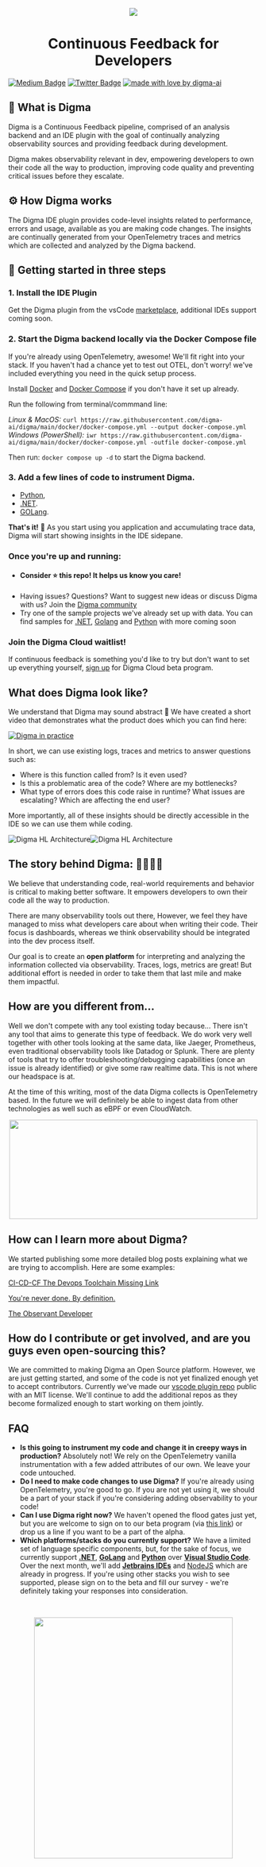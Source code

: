 <p align="center">
<img src="/images/bg.jpg" >
</p>
<h1 align="center">
 Continuous Feedback for Developers
</h1>

<!-- Place this tag in your head or just before your close body tag. -->
[![Medium Badge](https://img.shields.io/badge/Blog-black?style=flat&logo=medium&logoColor=white&link=https://medium.com/@roni-dover)](https://medium.com/@roni-dover)
[![Twitter Badge](https://badgen.net/badge/icon/twitter?icon=twitter&label)](https://twitter.com/doppleware)
[![made with love by digma-ai](https://img.shields.io/badge/made%20with%20%E2%99%A5%20by-digma-ff1414.svg?style=flat-square)](https://github.com/digma-ai)

## :raised_eyebrow:	What is Digma

Digma is a Continuous Feedback pipeline, comprised of an analysis backend and an IDE plugin with the goal of continually analyzing observability sources and providing feedback during development. 

Digma makes observability relevant in dev, empowering developers to own their code all the way to production, improving code quality and preventing critical issues before they escalate. 

## :gear: How Digma works

The Digma IDE plugin provides code-level insights related to performance, errors and usage, available as you are making code changes. The insights are continually generated from your OpenTelemetry traces and metrics which are collected and analyzed by the Digma backend. 

## 🚀 Getting started in three steps


### 1. Install the IDE Plugin
Get the Digma plugin from the vsCode [marketplace](https://marketplace.visualstudio.com/items?itemName=digma.digma), additional IDEs support coming soon.

### 2. Start the Digma backend locally via the Docker Compose file
If you're already using OpenTelemetry, awesome! We'll fit right into your stack. If you haven't had a chance yet to test out OTEL, don't worry! we've included everything you need in the quick setup process.

Install [Docker](https://docs.docker.com/get-docker/) and [Docker Compose](https://docs.docker.com/compose/install/) if you don't have it set up already.

Run the following from terminal/commmand line:

_Linux & MacOS:_ `curl https://raw.githubusercontent.com/digma-ai/digma/main/docker/docker-compose.yml --output docker-compose.yml`  
_Windows (PowerShell):_ `iwr https://raw.githubusercontent.com/digma-ai/digma/main/docker/docker-compose.yml -outfile docker-compose.yml`

Then run: `docker compose up -d` to start the Digma backend.

### 3. Add a few lines of code to instrument Digma.

* [Python](https://github.com/digma-ai/opentelemetry-instrumentation-digma), 
* [.NET](https://github.com/digma-ai/OpenTelemetry.Instrumentation.Digma). 
* [GOLang](https://github.com/digma-ai/otel-go-instrumentation).


**That's it!**  :tada:  As you start using you application and accumulating trace data, Digma will start showing insights in the IDE sidepane.

### Once you're up and running:
* #### Consider :star: this repo! It helps us know you care!
* Having issues? Questions? Want to suggest new ideas or discuss Digma with us? Join the [Digma community](https://community.digma.ai)
* Try one of the sample projects we've already set up with data. You can find samples for [.NET](https://github.com/digma-ai/otel-sample-application-dotnet), [Golang](https://github.com/digma-ai/otel-sample-application-go) and [Python](https://github.com/doppleware/gringotts-vault-api) with more coming soon

### Join the Digma Cloud waitlist! 
If continuous feedback is something you'd like to try but don't want to set up everything yourself, [sign up](https://www.digma.ai/) for Digma Cloud beta program. 

## What does Digma look like?

We understand that Digma may sound abstract :art: 
We have created a short video that demonstrates what the product does which you can find here:

<p align="center">

[![Digma in practice](/images/video-s.png)](https://youtu.be/oXSpZ4Jrya8 "Digma in Practice")

</p>

In short, we can use existing logs, traces and metrics to answer questions such as:

* Where is this function called from? Is it even used?
* Is this a problematic area of the code? Where are my bottlenecks? 
* What type of errors does this code raise in runtime? What issues are escalating? Which are affecting the end user?

More importantly, all of these insights should be directly accessible in the IDE so we can use them while coding. 

![Digma HL Architecture](/images/architecture_light.png#gh-light-mode-only)![Digma HL Architecture](/images/architecture_dark.png#gh-dark-mode-only)

## The story behind Digma: :man_technologist::woman_technologist:

We believe that understanding code, real-world requirements and behavior is critical to making better software. It empowers developers to own their code all the way to production. 

There are many observability tools out there, However, we feel they have managed to miss what developers care about when writing their code. Their focus is dashboards, whereas we think observability should be integrated into the dev process itself. 

Our goal is to create an **open platform** for interpreting and analyzing the information collected via observability. Traces, logs, metrics are great! But additional effort is needed in order to take them that last mile and make them impactful.


## How are you different from...

Well we don't compete with any tool existing today because... There isn't any tool that aims to generate this type of feedback. We do work very well together with other tools looking at the same data, like Jaeger, Prometheus, even traditional observability tools like Datadog or Splunk. There are plenty of tools that try to offer troubleshooting/debugging capabilities (once an issue is already identified) or give some raw realtime data. This is not where our headspace is at.

At the time of this writing, most of the data Digma collects is OpenTelemetry based. In the future we will definitely be able to ingest data from other technologies as well such as eBPF or even CloudWatch.

<p align="center">
<img src="/images/digmaloveotel.png" width="500" height="200">
</p>

## How can I learn more about Digma?

We started publishing some more detailed blog posts explaining what we are trying to accomplish. Here are some examples:

[CI-CD-CF The Devops Toolchain Missing Link](https://levelup.gitconnected.com/ci-cd-cf-the-devops-toolchains-missing-link-b5c88caf6282)

[You're never done. By definition.](https://betterprogramming.pub/youre-never-done-by-definition-c04ac77c616b)

[The Observant Developer](https://betterprogramming.pub/the-observant-developer-part-1-1939d53fd5a4)


## How do I contribute or get involved, and are you guys even open-sourcing this?

We are committed to making Digma an Open Source platform. However, we are just getting started, and some of the code is not yet finalized enough yet to accept contributors. Currently we've made our [vscode plugin repo](https://github.com/digma-ai/digma-vscode-plugin)
public with an MIT license. We'll continue to add the additional repos as they become formalized enough to start working on them jointly.

## FAQ

* **Is this going to instrument my code and change it in creepy ways in production?** Absolutely not! We rely on the OpenTelemetry vanilla instrumentation with a few added attributes of our own. We leave your code untouched.
* **Do I need to make code changes to use Digma?** If you're already using OpenTelemetry, you're good to go. If you are not yet using it, we should be a part of your stack if you're considering adding observability to your code!
* **Can I use Digma right now?** We haven't opened the flood gates just yet, but you are welcome to sign on to our beta program (via [this link](https://wwww.digma.ai)) or drop us a line if you want to be a part of the alpha.
* **Which platforms/stacks do you currently support?** We have a limited set of language specific components, but, for the sake of focus, we currently support [**.NET**](https://dotnet.microsoft.com/en-us/), [**GoLang**](https://go.dev/) and [**Python**](https://www.python.org/) over [**Visual Studio Code**](https://code.visualstudio.com/). Over the next month, we'll add [**Jetbrains IDEs**](https://www.jetbrains.com/) and [NodeJS](https://nodejs.org/en/) which are already in progress. If you're using other stacks you wish to see supported, please sign on to the beta and fill our survey - we're definitely taking your responses into consideration.

<br>

<p align="center">
<img src="/images/digma_logo_wingz.png" width="400" height="486">
</p>






